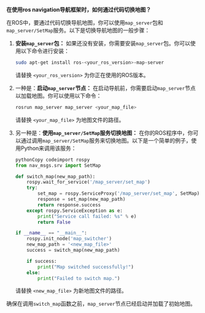 **在使用ros navigation导航框架时，如何通过代码切换地图？**

在ROS中，要通过代码切换导航地图，你可以使用`map_server`包和`map_server/SetMap`服务。以下是切换导航地图的一般步骤：

1. **安装`map_server`包：** 如果还没有安装，你需要安装`map_server`包。你可以使用以下命令进行安装：

   ```bash
   sudo apt-get install ros-<your_ros_version>-map-server
   ```

   请替换 `<your_ros_version>` 为你正在使用的ROS版本。

2. 一种是：**启动`map_server`节点：** 在启动导航前，你需要启动`map_server`节点以加载地图。你可以使用以下命令：

   ```bash
   rosrun map_server map_server <your_map_file>
   ```

   请替换 `<your_map_file>` 为地图文件的路径。

3. 另一种是：**使用`map_server/SetMap`服务切换地图：** 在你的ROS程序中，你可以通过调用`map_server/SetMap`服务来切换地图。以下是一个简单的例子，使用Python来调用该服务：

   ```python
   pythonCopy codeimport rospy
   from nav_msgs.srv import SetMap
   
   def switch_map(new_map_path):
       rospy.wait_for_service('/map_server/set_map')
       try:
           set_map = rospy.ServiceProxy('/map_server/set_map', SetMap)
           response = set_map(new_map_path)
           return response.success
       except rospy.ServiceException as e:
           print("Service call failed: %s" % e)
           return False
   
   if __name__ == "__main__":
       rospy.init_node('map_switcher')
       new_map_path = '<new_map_file>'
       success = switch_map(new_map_path)
   
       if success:
           print("Map switched successfully!")
       else:
           print("Failed to switch map.")
   ```

   请替换 `<new_map_file>` 为新地图文件的路径。

确保在调用`switch_map`函数之前，`map_server`节点已经启动并加载了初始地图。
